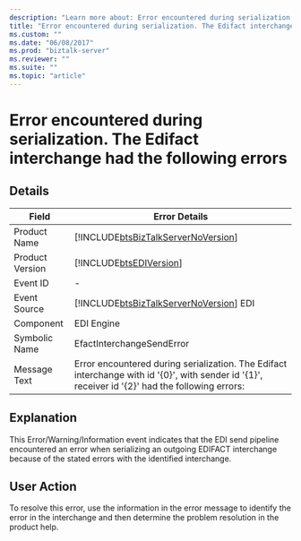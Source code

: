 ```yaml
---
description: "Learn more about: Error encountered during serialization. The Edifact interchange had the following errors"
title: "Error encountered during serialization. The Edifact interchange had the following errors"
ms.custom: ""
ms.date: "06/08/2017"
ms.prod: "biztalk-server"
ms.reviewer: ""
ms.suite: ""
ms.topic: "article"
---
```

# Error encountered during serialization. The Edifact interchange had the following errors
## Details  
  
|       Field          |        Error Details                                                                                                                                          |
|-----------------|--------------------------------------------------------------------------------------------------------------------------------------------------|
|  Product Name   |                                [!INCLUDE[btsBizTalkServerNoVersion](../includes/btsbiztalkservernoversion-md.md)]                                |
| Product Version |                                            [!INCLUDE[btsEDIVersion](../includes/btsediversion-md.md)]                                            |
|    Event ID     |                                                                        -                                                                         |
|  Event Source   |                              [!INCLUDE[btsBizTalkServerNoVersion](../includes/btsbiztalkservernoversion-md.md)] EDI                              |
|    Component    |                                                                    EDI Engine                                                                    |
|  Symbolic Name  |                                                            EfactInterchangeSendError                                                             |
|  Message Text   | Error encountered during serialization. The Edifact interchange with id '{0}', with sender id '{1}', receiver id '{2}' had the following errors: |
  
## Explanation  
 This Error/Warning/Information event indicates that the EDI send pipeline encountered an error when serializing an outgoing EDIFACT interchange because of the stated errors with the identified interchange.  
  
## User Action  
 To resolve this error, use the information in the error message to identify the error in the interchange and then determine the problem resolution in the product help.

